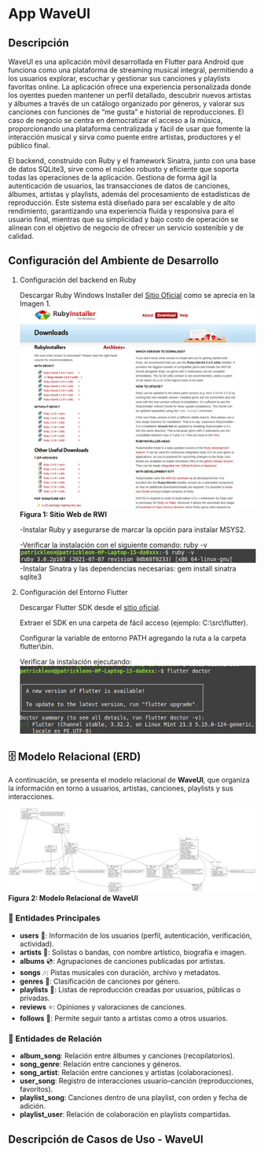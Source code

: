 # App WaveUl

## Descripción

WaveUl es una aplicación móvil desarrollada en Flutter para Android que funciona como una plataforma de streaming musical integral, permitiendo a los usuarios explorar, escuchar y gestionar sus canciones y playlists favoritas online. La aplicación ofrece una experiencia personalizada donde los oyentes pueden mantener un perfil detallado, descubrir nuevos artistas y álbumes a través de un catálogo organizado por géneros, y valorar sus canciones con funciones de “me gusta” e historial de reproducciones. El caso de negocio se centra en democratizar el acceso a la música, proporcionando una plataforma centralizada y fácil de usar que fomente la interacción musical y sirva como puente entre artistas, productores y el público final.

El backend, construido con Ruby y el framework Sinatra, junto con una base de datos SQLite3, sirve como el núcleo robusto y eficiente que soporta todas las operaciones de la aplicación. Gestiona de forma ágil la autenticación de usuarios, las transacciones de datos de canciones, álbumes, artistas y playlists, además del procesamiento de estadísticas de reproducción. Este sistema está diseñado para ser escalable y de alto rendimiento, garantizando una experiencia fluida y responsiva para el usuario final, mientras que su simplicidad y bajo costo de operación se alinean con el objetivo de negocio de ofrecer un servicio sostenible y de calidad.

## Configuración del Ambiente de Desarrollo

1. Configuración del backend en Ruby

    Descargar Ruby Windows Installer del <a href="https://rubyinstaller.org/downloads/">Sitio Oficial</a> como se aprecia en la Imagen 1.
    ![Sitio Web de RWI](Docs/images/Imagen1.png)
    <b>Figura 1: Sitio Web de RWI</b>

    -Instalar Ruby y asegurarse de marcar la opción para instalar MSYS2.

    -Verificar la instalación con el siguiente comando: ruby -v
    ![comando1](Docs/images/Imagen2.png)
    -Instalar Sinatra y las dependencias necesarias:
    gem install sinatra sqlite3

2. Configuración del Entorno Flutter

    Descargar Flutter SDK desde el <a href="https://docs.flutter.dev/get-started/install">sitio oficial</a>.

    Extraer el SDK en una carpeta de fácil acceso (ejemplo: C:\src\flutter).

    Configurar la variable de entorno PATH agregando la ruta a la carpeta flutter\bin.

    Verificar la instalación ejecutando:
    ![comando1](Docs/images/Imagen3.png)


## 🗄️ Modelo Relacional (ERD)

A continuación, se presenta el modelo relacional de **WaveUl**, que organiza la información en torno a usuarios, artistas, canciones, playlists y sus interacciones.  

![Modelo Relacional](Docs/images/ERD.png)  
<b>Figura 2: Modelo Relacional de WaveUl</b>  

### 🔹 Entidades Principales  
- **users** 🧑: Información de los usuarios (perfil, autenticación, verificación, actividad).  
- **artists** 🎤: Solistas o bandas, con nombre artístico, biografía e imagen.  
- **albums** 💿: Agrupaciones de canciones publicadas por artistas.  
- **songs** 🎶: Pistas musicales con duración, archivo y metadatos.  
- **genres** 🎼: Clasificación de canciones por género.  
- **playlists** 📂: Listas de reproducción creadas por usuarios, públicas o privadas.  
- **reviews** ⭐: Opiniones y valoraciones de canciones.  
- **follows** 👥: Permite seguir tanto a artistas como a otros usuarios.  

### 🔹 Entidades de Relación  
- **album_song**: Relación entre álbumes y canciones (recopilatorios).  
- **song_genre**: Relación entre canciones y géneros.  
- **song_artist**: Relación entre canciones y artistas (colaboraciones).  
- **user_song**: Registro de interacciones usuario–canción (reproducciones, favoritos).  
- **playlist_song**: Canciones dentro de una playlist, con orden y fecha de adición.  
- **playlist_user**: Relación de colaboración en playlists compartidas.


## Descripción de Casos de Uso - WaveUl